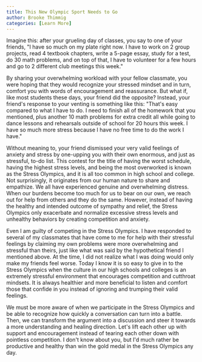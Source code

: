```yaml
---
title: This New Olympic Sport Needs to Go
author: Brooke Thimmig
categories: [Learn More]
---
```


Imagine this: after your grueling day of classes, you say to one of your
friends, "I have so much on my plate right now. I have to work on 2 group
projects, read 4 textbook chapters, write a 5-page essay, study for a test,
do 30 math problems, and on top of that, I have to volunteer for a few hours
and go to 2 different club meetings this week."

By sharing your overwhelming workload with your fellow classmate, you were
hoping that they would recognize your stressed mindset and in turn, comfort you
with words of encouragement and reassurance. But what if, like most students
these days, your friend did the opposite? Instead, your friend's response to
your venting is something like this: "That's easy compared to what I have to
do. I need to finish all of the homework that you mentioned, plus another 10
math problems for extra credit all while going to dance lessons and rehearsals
outside of school for 20 hours this week. I have so much more stress because I
have no free time to do the work I have."

Without meaning to, your friend dismissed your very valid feelings of anxiety
and stress by one-upping you with their own enormous, and just as stressful,
to-do list. This contest for the title of having the worst schedule, having the
highest stress levels, and being the most overworked is known as the Stress
Olympics, and it is all too common in high school and college. Not
surprisingly, it originates from our human nature to share and empathize. We
all have experienced genuine and overwhelming distress. When our burdens become
too much for us to bear on our own, we reach out for help from others and they
do the same. However, instead of having the healthy and intended outcome of
sympathy and relief, the Stress Olympics only exacerbate and normalize
excessive stress levels and unhealthy behaviors by creating competition and
anxiety.

Even I am guilty of competing in the Stress Olympics. I have responded to
several of my classmates that have come to me for help with their stressful
feelings by claiming my own problems were more overwhelming and stressful than
theirs, just like what was said by the hypothetical friend I mentioned above.
At the time, I did not realize what I was doing would only make my friends feel
worse. Today I know it is so easy to give in to the Stress Olympics when the
culture in our high schools and colleges is an extremely stressful environment
that encourages competition and cutthroat mindsets. It is always healthier and
more beneficial to listen and comfort those that confide in you instead of
ignoring and trumping their valid feelings.

We must be more aware of when we participate in the Stress Olympics and be able
to recognize how quickly a conversation can turn into a battle. Then, we can
transform the argument into a discussion and steer it towards a more
understanding and healing direction. Let's lift each other up with support and
encouragement instead of tearing each other down with pointless competition. I
don't know about you, but I'd much rather be productive and healthy than win
the gold medal in the Stress Olympics any day.
